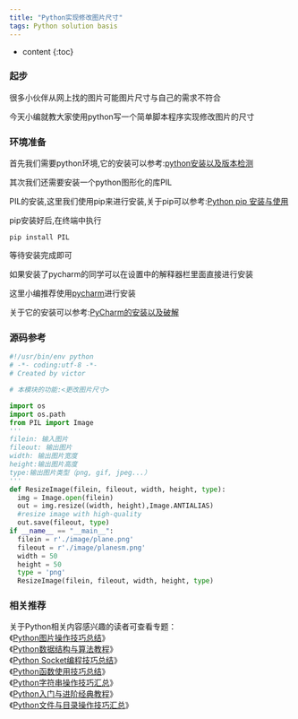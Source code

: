 ```yaml
---
title: "Python实现修改图片尺寸"
tags: Python solution basis
---
```






* content
{:toc}







### 起步
很多小伙伴从网上找的图片可能图片尺寸与自己的需求不符合

今天小编就教大家使用python写一个简单脚本程序实现修改图片的尺寸
### 环境准备
首先我们需要python环境,它的安装可以参考:[python安装以及版本检测](https://caoyang7.gitee.io/2019/08/19/python-install-window/)

其次我们还需要安装一个python图形化的库PIL

PIL的安装,这里我们使用pip来进行安装,关于pip可以参考:[Python pip 安装与使用](https://caoyang7.gitee.io/2019/10/12/python-install-pip/)

pip安装好后,在终端中执行
```
pip install PIL
```
等待安装完成即可

如果安装了pycharm的同学可以在设置中的解释器栏里面直接进行安装

这里小编推荐使用[pycharm](https://caoyang7.gitee.io/2019/09/26/jetbrains-pycharm-introduce/)进行安装

关于它的安装可以参考:[PyCharm的安装以及破解](https://caoyang7.gitee.io/2019/08/16/pycharm-install/)
### 源码参考

```python
#!/usr/bin/env python
# -*- coding:utf-8 -*-
# Created by victor

# 本模块的功能:<更改图片尺寸>

import os
import os.path
from PIL import Image
'''
filein: 输入图片
fileout: 输出图片
width: 输出图片宽度
height:输出图片高度
type:输出图片类型（png, gif, jpeg...）
'''
def ResizeImage(filein, fileout, width, height, type):
  img = Image.open(filein)
  out = img.resize((width, height),Image.ANTIALIAS)
  #resize image with high-quality
  out.save(fileout, type)
if __name__ == "__main__":
  filein = r'./image/plane.png'
  fileout = r'./image/planesm.png'
  width = 50
  height = 50
  type = 'png'
  ResizeImage(filein, fileout, width, height, type)

```

### 相关推荐

<p>关于Python相关内容感兴趣的读者可查看专题：<br>《<a target="_blank" href="//www.jb51.net/Special/645.htm">Python图片操作技巧总结</a>》<br>《<a target="_blank" href="//www.jb51.net/Special/663.htm">Python数据结构与算法教程</a>》<br>《<a target="_blank" href="//www.jb51.net/Special/648.htm">Python Socket编程技巧总结</a>》<br>《<a target="_blank" href="//www.jb51.net/Special/642.htm">Python函数使用技巧总结</a>》<br>《<a target="_blank" href="//www.jb51.net/Special/636.htm">Python字符串操作技巧汇总</a>》<br>《<a target="_blank" href="//www.jb51.net/Special/520.htm">Python入门与进阶经典教程</a>》<br>《<a target="_blank" href="//www.jb51.net/Special/516.htm">Python文件与目录操作技巧汇总</a>》</p>
